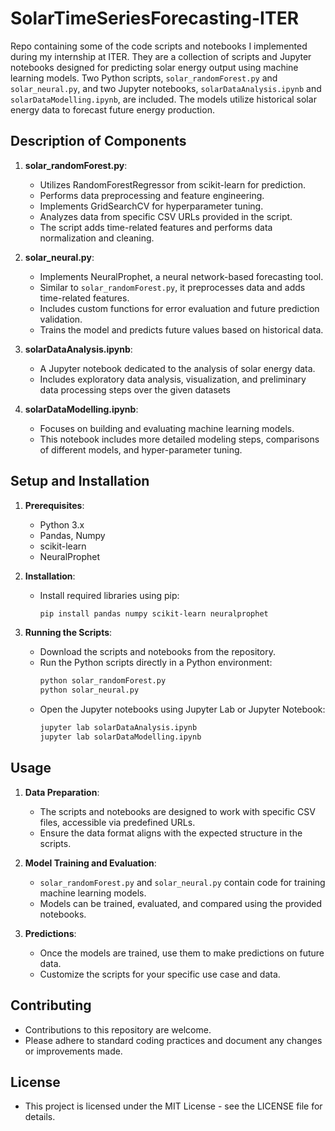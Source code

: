 # SolarTimeSeriesForecasting-ITER
Repo containing some of the code scripts and notebooks I implemented during my internship at ITER. They are a collection of scripts and Jupyter notebooks designed for predicting solar energy output using machine learning models. Two Python scripts, `solar_randomForest.py` and `solar_neural.py`, and two Jupyter notebooks, `solarDataAnalysis.ipynb` and `solarDataModelling.ipynb`, are included. The models utilize historical solar energy data to forecast future energy production.

## Description of Components

1. **solar_randomForest.py**:
   - Utilizes RandomForestRegressor from scikit-learn for prediction.
   - Performs data preprocessing and feature engineering.
   - Implements GridSearchCV for hyperparameter tuning.
   - Analyzes data from specific CSV URLs provided in the script.
   - The script adds time-related features and performs data normalization and cleaning.

2. **solar_neural.py**:
   - Implements NeuralProphet, a neural network-based forecasting tool.
   - Similar to `solar_randomForest.py`, it preprocesses data and adds time-related features.
   - Includes custom functions for error evaluation and future prediction validation.
   - Trains the model and predicts future values based on historical data.

3. **solarDataAnalysis.ipynb**:
   - A Jupyter notebook dedicated to the analysis of solar energy data.
   - Includes exploratory data analysis, visualization, and preliminary data processing steps over the given datasets

4. **solarDataModelling.ipynb**:
   - Focuses on building and evaluating machine learning models.
   - This notebook includes more detailed modeling steps, comparisons of different models, and hyper-parameter tuning.

## Setup and Installation

1. **Prerequisites**:
   - Python 3.x
   - Pandas, Numpy
   - scikit-learn
   - NeuralProphet

2. **Installation**:
   - Install required libraries using pip:
     ```bash
     pip install pandas numpy scikit-learn neuralprophet
     ```

3. **Running the Scripts**:
   - Download the scripts and notebooks from the repository.
   - Run the Python scripts directly in a Python environment:
     ```bash
     python solar_randomForest.py
     python solar_neural.py
     ```
   - Open the Jupyter notebooks using Jupyter Lab or Jupyter Notebook:
     ```bash
     jupyter lab solarDataAnalysis.ipynb
     jupyter lab solarDataModelling.ipynb
     ```

## Usage

1. **Data Preparation**:
   - The scripts and notebooks are designed to work with specific CSV files, accessible via predefined URLs.
   - Ensure the data format aligns with the expected structure in the scripts.

2. **Model Training and Evaluation**:
   - `solar_randomForest.py` and `solar_neural.py` contain code for training machine learning models.
   - Models can be trained, evaluated, and compared using the provided notebooks.

3. **Predictions**:
   - Once the models are trained, use them to make predictions on future data.
   - Customize the scripts for your specific use case and data.

## Contributing

- Contributions to this repository are welcome. 
- Please adhere to standard coding practices and document any changes or improvements made.

## License

- This project is licensed under the MIT License - see the LICENSE file for details.
